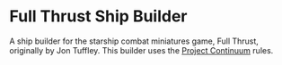 # Full Thrust Ship Builder

A ship builder for the starship combat miniatures game, Full Thrust, originally by Jon Tuffley.  This builder uses the [Project Continuum](https://emeraldcoastskunkworks.wordpress.com/category/project-continum-rules/) rules. 
